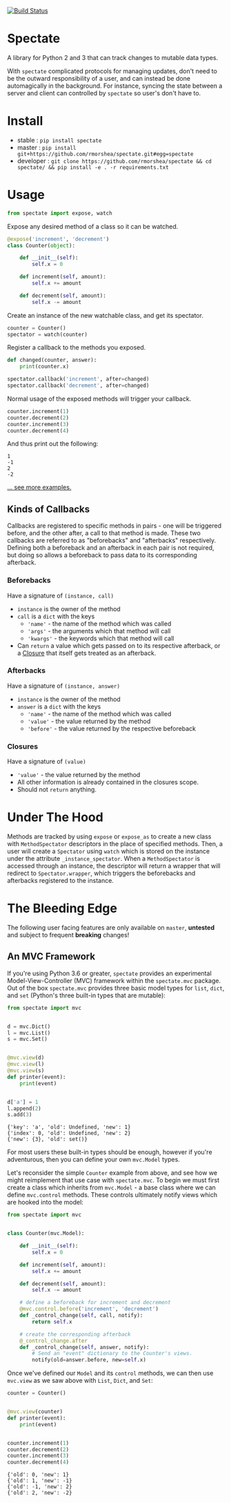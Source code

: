 [![Build Status](https://travis-ci.org/rmorshea/spectate.svg)](https://travis-ci.org/rmorshea/spectate)


# Spectate

A library for Python 2 and 3 that can track changes to mutable data types.

With `spectate` complicated protocols for managing updates, don't need to be the outward responsibility of a user, and can instead be done automagically in the background. For instance, syncing the state between a server and client can controlled by `spectate` so user's don't have to.


# Install

+ stable : `pip install spectate`
+ master : `pip install git+https://github.com/rmorshea/spectate.git#egg=spectate`
+ developer : `git clone https://github.com/rmorshea/spectate && cd spectate/ && pip install -e . -r requirements.txt`


# Usage

```python
from spectate import expose, watch
```

Expose any desired method of a class so it can be watched.

```python
@expose('increment', 'decrement')
class Counter(object):

    def __init__(self):
        self.x = 0

    def increment(self, amount):
        self.x += amount

    def decrement(self, amount):
        self.x -= amount
```

Create an instance of the new watchable class, and get its spectator.

```python
counter = Counter()
spectator = watch(counter)
```

Register a callback to the methods you exposed.

```python
def changed(counter, answer):
    print(counter.x)

spectator.callback('increment', after=changed)
spectator.callback('decrement', after=changed)
```

Normal usage of the exposed methods will trigger your callback.

```python
counter.increment(1)
counter.decrement(2)
counter.increment(3)
counter.decrement(4)
```

And thus print out the following:

```
1
-1
2
-2
```

[... see more examples. ](https://github.com/rmorshea/spectate/tree/master/examples)


## Kinds of Callbacks

Callbacks are registered to specific methods in pairs - one will be triggered before, and the other after, a call to that method is made. These two callbacks are referred to as "beforebacks" and "afterbacks" respectively. Defining both a beforeback and an afterback in each pair is not required, but doing so allows a beforeback to pass data to its corresponding afterback.


### Beforebacks

Have a signature of `(instance, call)`

+ `instance` is the owner of the method
+ `call` is a `dict` with the keys
    + `'name'` - the name of the method which was called
    + `'args'` - the arguments which that method will call
    + `'kwargs'` - the keywords which that method will call
+ Can `return` a value which gets passed on to its respective afterback, or a [Closure](#Closure) that itself gets treated as an afterback.


### Afterbacks

Have a signature of `(instance, answer)`

+ `instance` is the owner of the method
+ `answer` is a `dict` with the keys
    + `'name'` - the name of the method which was called
    + `'value'` - the value returned by the method
    + `'before'` - the value returned by the respective beforeback


### Closures

Have a signature of `(value)`

+ `'value'` - the value returned by the method
+ All other information is already contained in the closures scope.
+ Should not `return` anything.


# Under The Hood

Methods are tracked by using `expose` or `expose_as` to create a new class with `MethodSpectator`
descriptors in the place of specified methods. Then, a user will create a `Spectator` using `watch`
which is stored on the instance under the attribute `_instance_spectator`. When a `MethodSpectator`
is accessed through an instance, the descriptor will return a wrapper that will redirect to
`Spectator.wrapper`, which triggers the beforebacks and afterbacks registered to the instance.


# The Bleeding Edge

The following user facing features are only available on `master`, **untested** and subject to frequent **breaking** changes!


## An MVC Framework


If you're using Python 3.6 or greater, `spectate` provides an experimental
Model-View-Controller (MVC) framework within the `spectate.mvc` package. Out of the box
`spectate.mvc` provides three basic model types for `list`, `dict`, and `set`
(Python's three built-in types that are mutable):


```python
from spectate import mvc


d = mvc.Dict()
l = mvc.List()
s = mvc.Set()


@mvc.view(d)
@mvc.view(l)
@mvc.view(s)
def printer(event):
    print(event)


d['a'] = 1
l.append(2)
s.add(3)
```

```
{'key': 'a', 'old': Undefined, 'new': 1}
{'index': 0, 'old': Undefined, 'new': 2}
{'new': {3}, 'old': set()}
```


For most users these built-in types should be enough, however if you're adventurous, then you can define your own `mvc.Model` types.

Let's reconsider the simple `Counter` example from above, and see how we might reimplement that use case with `spectate.mvc`. To begin we must first create a class which inherits from `mvc.Model` - a base class where we can define `mvc.control` methods. These controls ultimately notify views which are hooked into the model:


```python
from spectate import mvc


class Counter(mvc.Model):

    def __init__(self):
        self.x = 0

    def increment(self, amount):
        self.x += amount

    def decrement(self, amount):
        self.x -= amount

    # define a beforeback for increment and decrement
    @mvc.control.before('increment', 'decrement')
    def _control_change(self, call, notify):
        return self.x

    # create the corresponding afterback
    @_control_change.after
    def _control_change(self, answer, notify):
        # Send an "event" dictionary to the Counter's views.
        notify(old=answer.before, new=self.x)
```


Once we've defined our `Model` and its `control` methods, we can then use `mvc.view` as we saw above with `List`, `Dict`, and `Set`:


```python
counter = Counter()


@mvc.view(counter)
def printer(event):
    print(event)


counter.increment(1)
counter.decrement(2)
counter.increment(3)
counter.decrement(4)
```

```
{'old': 0, 'new': 1}
{'old': 1, 'new': -1}
{'old': -1, 'new': 2}
{'old': 2, 'new': -2}
```
